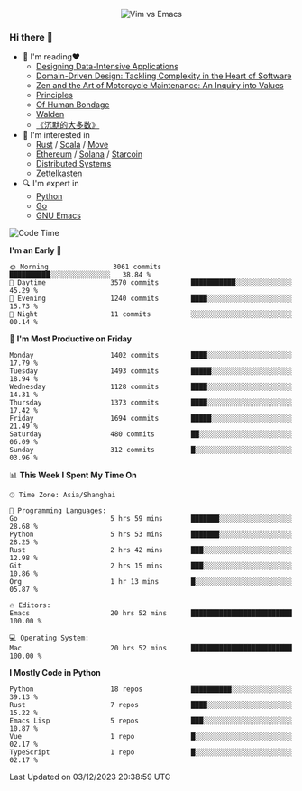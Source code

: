 <p align="center">
    <img src="https://gist.githubusercontent.com/coldnight/e696baffb094e71c96cb302118878eae/raw/40ea5053a6f66cc65f90f437e4173497da225958/banner.gif" alt="Vim vs Emacs" />
</p>

### Hi there 👋

- 📖 I'm reading❤️
    + [Designing Data-Intensive Applications](https://www.oreilly.com/library/view/designing-data-intensive-applications/9781491903063/)
    + [Domain-Driven Design: Tackling Complexity in the Heart of Software](https://www.dddcommunity.org/book/evans_2003/)
    + [Zen and the Art of Motorcycle Maintenance: An Inquiry into Values](https://en.wikipedia.org/wiki/Zen_and_the_Art_of_Motorcycle_Maintenance)
    + [Principles](https://www.principles.com/)
    + [Of Human Bondage](https://en.wikipedia.org/wiki/Of_Human_Bondage)
    + [Walden](https://en.wikipedia.org/wiki/Walden)
    + [《沉默的大多数》](https://en.wikipedia.org/wiki/Silent_majority)
- 🌱 I'm interested in
    + [Rust](https://www.rust-lang.org/) / [Scala](https://www.scala-lang.org/) / [Move](https://github.com/move-language/move/)
    + [Ethereum](https://ethereum.org/en/) / [Solana](https://solana.com/) / [Starcoin](https://github.com/starcoinorg/starcoin)
	+ [Distributed Systems](https://www.linuxzen.com/notes/topics/20200320174417_%E5%88%86%E5%B8%83%E5%BC%8F/)
	+ [Zettelkasten](https://www.linuxzen.com/notes/notes/20220120080920-slip_box/)
- 🔍 I'm expert in
    + [Python](https://www.python.org/)
    + [Go](https://go.dev/)
    + [GNU Emacs](https://www.gnu.org/software/emacs/)

<!--START_SECTION:waka-->
![Code Time](http://img.shields.io/badge/Code%20Time-2%2C514%20hrs%2059%20mins-blue)

**I'm an Early 🐤** 

```text
🌞 Morning                3061 commits        ██████████░░░░░░░░░░░░░░░   38.84 % 
🌆 Daytime                3570 commits        ███████████░░░░░░░░░░░░░░   45.29 % 
🌃 Evening                1240 commits        ████░░░░░░░░░░░░░░░░░░░░░   15.73 % 
🌙 Night                  11 commits          ░░░░░░░░░░░░░░░░░░░░░░░░░   00.14 % 
```
📅 **I'm Most Productive on Friday** 

```text
Monday                   1402 commits        ████░░░░░░░░░░░░░░░░░░░░░   17.79 % 
Tuesday                  1493 commits        █████░░░░░░░░░░░░░░░░░░░░   18.94 % 
Wednesday                1128 commits        ████░░░░░░░░░░░░░░░░░░░░░   14.31 % 
Thursday                 1373 commits        ████░░░░░░░░░░░░░░░░░░░░░   17.42 % 
Friday                   1694 commits        █████░░░░░░░░░░░░░░░░░░░░   21.49 % 
Saturday                 480 commits         ██░░░░░░░░░░░░░░░░░░░░░░░   06.09 % 
Sunday                   312 commits         █░░░░░░░░░░░░░░░░░░░░░░░░   03.96 % 
```


📊 **This Week I Spent My Time On** 

```text
🕑︎ Time Zone: Asia/Shanghai

💬 Programming Languages: 
Go                       5 hrs 59 mins       ███████░░░░░░░░░░░░░░░░░░   28.68 % 
Python                   5 hrs 53 mins       ███████░░░░░░░░░░░░░░░░░░   28.25 % 
Rust                     2 hrs 42 mins       ███░░░░░░░░░░░░░░░░░░░░░░   12.98 % 
Git                      2 hrs 15 mins       ███░░░░░░░░░░░░░░░░░░░░░░   10.86 % 
Org                      1 hr 13 mins        █░░░░░░░░░░░░░░░░░░░░░░░░   05.87 % 

🔥 Editors: 
Emacs                    20 hrs 52 mins      █████████████████████████   100.00 % 

💻 Operating System: 
Mac                      20 hrs 52 mins      █████████████████████████   100.00 % 
```

**I Mostly Code in Python** 

```text
Python                   18 repos            ██████████░░░░░░░░░░░░░░░   39.13 % 
Rust                     7 repos             ████░░░░░░░░░░░░░░░░░░░░░   15.22 % 
Emacs Lisp               5 repos             ███░░░░░░░░░░░░░░░░░░░░░░   10.87 % 
Vue                      1 repo              █░░░░░░░░░░░░░░░░░░░░░░░░   02.17 % 
TypeScript               1 repo              █░░░░░░░░░░░░░░░░░░░░░░░░   02.17 % 
```




 Last Updated on 03/12/2023 20:38:59 UTC
<!--END_SECTION:waka-->
